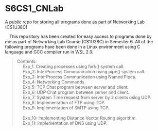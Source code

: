 # S6CS1_CNLab
A public repo for storing all programs done as part of Networking Lab (CS1U38C)

&emsp;This repository has been created for easy access to programs done by me as part of Networking Lab Course (CS1U38C) in Semester 6. All of the following programs have been done in a Linux environment using C language and GCC compiler run in WSL 2.0.   
>  Contents:   
    &emsp; Exp_1: Creating processes using fork() system call.<br />
    &emsp; Exp_2: InterProcess Communication using pipe() system call.<br />
    &emsp; Exp_3: InterProcess Communication using Named Pipes.<br />
    &emsp; Exp_4: Networking Commands.<br /> 
    &emsp; Exp_5: TCP Chat program between server and client.<br />
    &emsp; Exp_6: UDP Chat program between server and client.<br />
    &emsp; Exp_7: System Time request from server by 2 clients using UDP.<br />
    &emsp; Exp_8: Implementation of FTP using TCP.<br />
    &emsp; Exp_9: Implementation of SMTP using TCP.<br />    
    &emsp; Exp_10: Implementing Distance Vector Routing algorithm.<br />
    &emsp; Exp_11: Implementation of DNS using UDP.<br />
